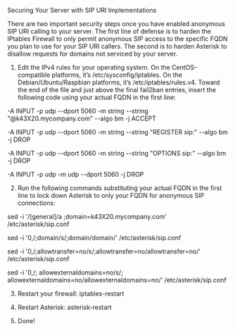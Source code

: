 Securing Your Server with SIP URI Implementations

There are two important security steps once you have enabled anonymous SIP URI calling to your server. The first line of defense is to harden the IPtables Firewall to only permit anonymous SIP access to the specific FQDN you plan to use for your SIP URI callers. The second is to harden Asterisk to disallow requests for domains not serviced by your server.

1. Edit the IPv4 rules for your operating system. On the CentOS-compatible platforms, it’s /etc/sysconfig/iptables. On the Debian/Ubuntu/Raspbian platforms, it’s /etc/iptables/rules.v4. Toward the end of the file and just above the final fail2ban entries, insert the following code using your actual FQDN in the first line:

-A INPUT -p udp --dport 5060 -m string --string "@k43X20.mycompany.com" --algo bm -j ACCEPT

-A INPUT -p udp --dport 5060 -m string --string "REGISTER sip:" --algo bm -j DROP

-A INPUT -p udp --dport 5060 -m string --string "OPTIONS sip:" --algo bm -j DROP

-A INPUT -p udp -m udp --dport 5060 -j DROP

2. Run the following commands substituting your actual FQDN in the first line to lock down Asterisk to only your FQDN for anonymous SIP connections:

sed -i '/\[general\]/a ;domain=k43X20.mycompany.com' /etc/asterisk/sip.conf

sed -i '0,/;domain/s/;domain/domain/' /etc/asterisk/sip.conf

sed -i '0,/;allowtransfer=no/s/;allowtransfer=no/allowtransfer=no/' /etc/asterisk/sip.conf

sed -i '0,/; allowexternaldomains=no/s/; allowexternaldomains=no/allowexternaldomains=no/' /etc/asterisk/sip.conf

3. Restart your firewall: iptables-restart

4. Restart Asterisk: asterisk-restart

5. Done!
